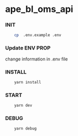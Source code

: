 # ape_bl_oms_api

### INIT

```sh
    cp  .env.example .env
```

### Update ENV PROP

change information in .env file

### INSTALL

```sh
    yarn install
```

### START

```sh
    yarn dev
```

### DEBUG

```sh
    yarn debug
```
